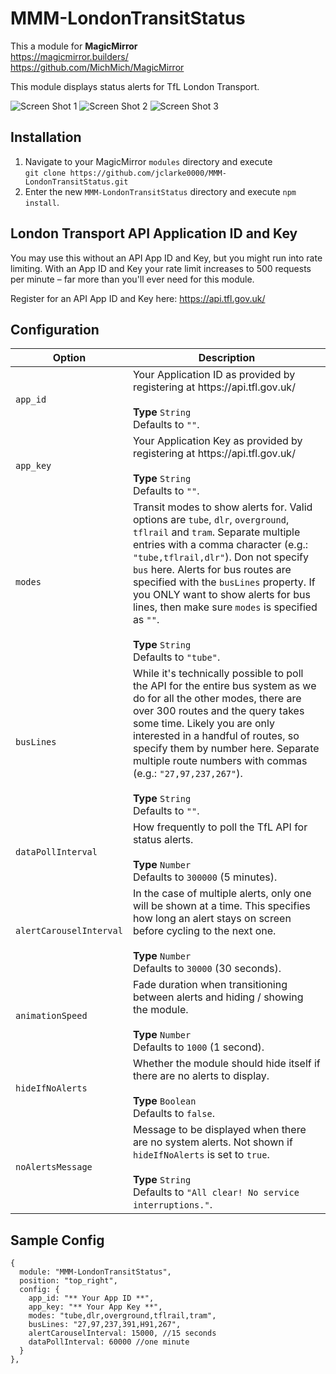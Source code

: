 # MMM-LondonTransitStatus

This a module for <strong>MagicMirror</strong><br>
https://magicmirror.builders/<br>
https://github.com/MichMich/MagicMirror

This module displays status alerts for TfL London Transport.

![Screen Shot 1](/../screenshots/screenshot01.jpg?raw=true "Screen Shot 1")
![Screen Shot 2](/../screenshots/screenshot02.jpg?raw=true "Screen Shot 2")
![Screen Shot 3](/../screenshots/screenshot03.jpg?raw=true "Screen Shot 3")


## Installation

1. Navigate to your MagicMirror `modules` directory and execute<br>
`git clone https://github.com/jclarke0000/MMM-LondonTransitStatus.git`
2. Enter the new `MMM-LondonTransitStatus` directory and execute `npm install`.

## London Transport API Application ID and Key

You may use this without an API App ID and Key, but you might run into rate limiting.  With an App ID and Key your rate limit increases to 500 requests per minute – far more than you'll ever need for this module.

Register for an API App ID and Key here:
<a href="https://api.tfl.gov.uk/" target="_blank">https://api.tfl.gov.uk/</a>

## Configuration

<table>
  <thead>
    <tr>
      <th>Option</th>
      <th>Description</th>
    </tr>
  </thead>
  <tbody>
    <tr>
      <td><code>app_id</code></td>
      <td>Your Application ID as provided by registering at https://api.tfl.gov.uk/<br><br><strong>Type</strong> <code>String</code><br>Defaults to <code>""</code>.</td>
    </tr>
    <tr>
      <td><code>app_key</code></td>
      <td>Your Application Key as provided by registering at https://api.tfl.gov.uk/<br><br><strong>Type</strong> <code>String</code><br>Defaults to <code>""</code>.</td>
    </tr>
    <tr>
      <td><code>modes</code></td>
      <td>Transit modes to show alerts for.  Valid options are <code>tube</code>, <code>dlr</code>, <code>overground</code>, <code>tflrail</code> and <code>tram</code>. Separate multiple entries with a comma character (e.g.: <code>"tube,tflrail,dlr"</code>). Don not specify <code>bus</code> here. Alerts for bus routes are specified with the <code>busLines</code> property.  If you ONLY want to show alerts for bus lines, then make sure <code>modes</code> is specified as <code>""</code>.<br><br><strong>Type</strong> <code>String</code><br>Defaults to <code>"tube"</code>.</td>
    </tr>
    <tr>
      <td><code>busLines</code></td>
      <td>While it's technically possible to poll the API for the entire bus system as we do for all the other modes, there are over 300 routes and the query takes some time.  Likely you are only interested in a handful of routes, so specify them by number here.  Separate multiple route numbers with commas (e.g.: <code>"27,97,237,267"</code>).<br><br><strong>Type</strong> <code>String</code><br>Defaults to <code>""</code>.</td>
    </tr>
    <tr>
      <td><code>dataPollInterval</code></td>
      <td>How frequently to poll the TfL API for status alerts.<br><br><strong>Type</strong> <code>Number</code><br>Defaults to <code>300000</code> (5 minutes).</td>
    </tr>
    <tr>
      <td><code>alertCarouselInterval</code></td>
      <td>In the case of multiple alerts, only one will be shown at a time. This specifies how long an alert stays on screen before cycling to the next one.<br><br><strong>Type</strong> <code>Number</code><br>Defaults to <code>30000</code> (30 seconds).</td>
    </tr>
    <tr>
      <td><code>animationSpeed</code></td>
      <td>Fade duration when transitioning between alerts and hiding / showing the module.<br><br><strong>Type</strong> <code>Number</code><br>Defaults to <code>1000</code> (1 second).</td>
    </tr>
    <tr>
      <td><code>hideIfNoAlerts</code></td>
      <td>Whether the module should hide itself if there are no alerts to display.<br><br><strong>Type</strong> <code>Boolean</code><br>Defaults to <code>false</code>.</td>
    </tr>
    <tr>
      <td><code>noAlertsMessage</code></td>
      <td>Message to be displayed when there are no system alerts. Not shown if <code>hideIfNoAlerts</code> is set to <code>true</code>.<br><br><strong>Type</strong> <code>String</code><br>Defaults to <code>"All clear! No service interruptions."</code>.</td>
    </tr>

  </tbody>
</table>

## Sample Config

```
{
  module: "MMM-LondonTransitStatus",
  position: "top_right",
  config: {
    app_id: "** Your App ID **",
    app_key: "** Your App Key **",
    modes: "tube,dlr,overground,tflrail,tram",
    busLines: "27,97,237,391,H91,267",
    alertCarouselInterval: 15000, //15 seconds
    dataPollInterval: 60000 //one minute
  }
},
```